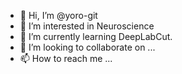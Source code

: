 - 👋 Hi, I’m @yoro-git
- 👀 I’m interested in Neuroscience
- 🌱 I’m currently learning DeepLabCut.
- 💞️ I’m looking to collaborate on ...
- 📫 How to reach me ...

<!---
yoro-git/yoro-git is a ✨ special ✨ repository because its `README.md` (this file) appears on your GitHub profile.
You can click the Preview link to take a look at your changes.
--->
